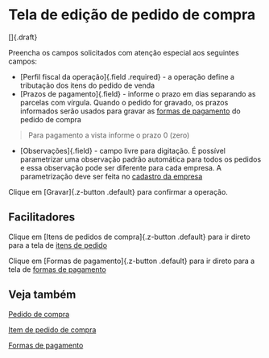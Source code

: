 # Tela de edição de pedido de compra

[]{.draft}

Preencha os campos solicitados com atenção especial aos seguintes campos:

* [Perfil fiscal da operação]{.field .required} - a operação define a tributação dos itens do pedido de venda
* [Prazos de pagamento]{.field} - informe o prazo em dias separando as parcelas com vírgula. Quando o pedido for gravado, os prazos informados serão usados para gravar as [formas de pagamento](purchasePayment) do pedido de compra

>Para pagamento a vista informe o prazo 0 (zero)

* [Observações]{.field} - campo livre para digitação. É possível parametrizar uma observação padrão automática para todos os pedidos e essa observação pode ser diferente para cada empresa. A parametrização deve ser feita no [cadastro da empresa](/catalog/company/company-edit)

Clique em [Gravar]{.z-button .default} para confirmar a operação.


## Facilitadores

Clique em [Itens de pedidos de compra]{.z-button .default} para ir direto para a tela de [itens de pedido](purchaseItem)

Clique em [Formas de pagamento]{.z-button .default} para ir direto para a tela de [formas de pagamento](purchasePayment)

## Veja também

[Pedido de compra](purchase)

[Item de pedido de compra](purchaseItem)

[Formas de pagamento](purchasePayment)